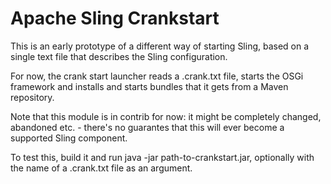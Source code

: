 Apache Sling Crankstart
=======================

This is an early prototype of a different way of starting Sling,
based on a single text file that describes the Sling configuration.

For now, the crank start launcher reads a .crank.txt file, starts 
the OSGi framework and installs and starts bundles that it gets from
a Maven repository.

Note that this module is in contrib for now: it might be completely
changed, abandoned etc. - there's no guarantes that this will ever
become a supported Sling component.

To test this, build it and run java -jar path-to-crankstart.jar, 
optionally with the name of a .crank.txt file as an argument.
